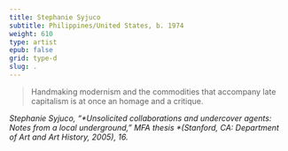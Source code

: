 ```yaml
---
title: Stephanie Syjuco
subtitle: Philippines/United States, b. 1974
weight: 610
type: artist
epub: false
grid: type-d
slug: .
---
```

>Handmaking modernism and the commodities that accompany late capitalism is at once an homage and a critique.

<cite>Stephanie Syjuco, “*Unsolicited collaborations and undercover agents: Notes from a local underground,” MFA thesis *(Stanford, CA: Department of Art and Art History, 2005), 16.</cite>
